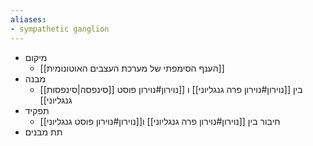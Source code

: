 ```yaml
---
aliases:
- sympathetic ganglion
---
```

- מיקום
	- [[הענף הסימפתי של מערכת העצבים האוטונומית]]
- מבנה
	- [[סינפסה|סינפסות]] בין [[נוירון#נוירון פרה גנגליוני]] ו [[נוירון#נוירון פוסט גנגליוני]]
- תפקיד
	- חיבור בין [[נוירון#נוירון פרה גנגליוני]] ו[[נוירון#נוירון פוסט גנגליוני]]
- תת מבנים